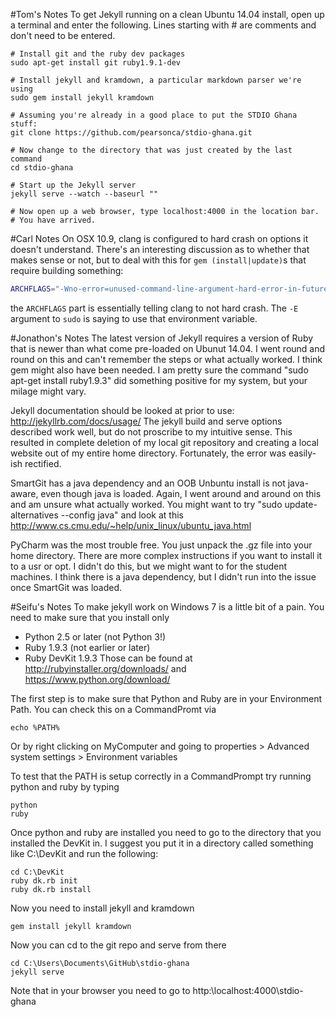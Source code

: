 #Tom's Notes
To get Jekyll running on a clean Ubuntu 14.04 install, open up a terminal and enter the following.  Lines starting with # are comments and don't need to be entered.
~~~
# Install git and the ruby dev packages
sudo apt-get install git ruby1.9.1-dev  

# Install jekyll and kramdown, a particular markdown parser we're using
sudo gem install jekyll kramdown  

# Assuming you're already in a good place to put the STDIO Ghana stuff:
git clone https://github.com/pearsonca/stdio-ghana.git  

# Now change to the directory that was just created by the last command
cd stdio-ghana  

# Start up the Jekyll server
jekyll serve --watch --baseurl ""  

# Now open up a web browser, type localhost:4000 in the location bar.
# You have arrived.
~~~

#Carl Notes
On OSX 10.9, clang is configured to hard crash on options it doesn't understand.
There's an interesting discussion as to whether that makes sense or not, but to
deal with this for `gem (install|update)`s that require building something:
~~~ bash
ARCHFLAGS="-Wno-error=unused-command-line-argument-hard-error-in-future" sudo -E gem update jekyll
~~~

the `ARCHFLAGS` part is essentially telling clang to not hard crash.  The `-E`
argument to `sudo` is saying to use that environment variable.


#Jonathon's Notes
The latest version of Jekyll requires a version of Ruby that is newer than what come pre-loaded on Ubunut 14.04.  I went round and round on this and can't remember the steps or what actually worked.  I think gem might also have been needed.  I am pretty sure the command "sudo apt-get install ruby1.9.3" did something positive for my system, but your milage might vary.

Jekyll documentation should be looked at prior to use: http://jekyllrb.com/docs/usage/ The jekyll build and serve options described work well, but do not proscribe to my intuitive sense.  This resulted in complete deletion of my local git repository and creating a local website out of my entire home directory.  Fortunately, the error was easily-ish rectified.

SmartGit has a java dependency and an OOB Unbuntu install is not java-aware, even though java is loaded.  Again, I went around and around on this and am unsure what actually worked.  You might want to try "sudo update-alternatives --config java"  and look at this http://www.cs.cmu.edu/~help/unix_linux/ubuntu_java.html

PyCharm was the most trouble free.  You just unpack the .gz file into your home directory.  There are more complex instructions if you want to install it to a usr or opt. I didn't do this, but we might want to for the student machines.  I think there is a java dependency, but I didn't run into the issue once SmartGit was loaded.

#Seifu's Notes
To make jekyll work on Windows 7 is a little bit of a pain. You need to make sure that you install only 
* Python 2.5 or later (not Python 3!)
* Ruby 1.9.3 (not earlier or later)
* Ruby DevKit 1.9.3
Those can be found at http://rubyinstaller.org/downloads/ and https://www.python.org/download/

The first step is to make sure that Python and Ruby are in your Environment Path. You can check this on a CommandPromt via 
~~~
echo %PATH%
~~~
Or by right clicking on MyComputer and going to properties > Advanced system settings > Environment variables

To test that the PATH is setup correctly in a CommandPrompt try running python and ruby by typing

~~~
python
ruby
~~~

Once python  and ruby are installed you need to go to the directory that you installed the DevKit in. I suggest you put it in a directory called something like C:\DevKit and run the following:

~~~
cd C:\DevKit
ruby dk.rb init
ruby dk.rb install
~~~

Now you need to install jekyll and kramdown

~~~
gem install jekyll kramdown
~~~

Now you can cd to the git repo and serve from there

~~~
cd C:\Users\Documents\GitHub\stdio-ghana
jekyll serve
~~~

Note that in your browser you need to go to http:\\localhost:4000\stdio-ghana
